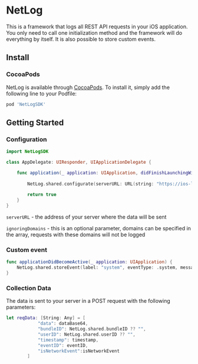 # NetLog

This is a framework that logs all REST API requests in your iOS application. You only need to call one initialization method and the framework will do everything by itself. It is also possible to store custom events.

## Install
### CocoaPods
NetLog is available through [CocoaPods](https://cocoapods.org). To install it, simply add the following line to your Podfile:
```ruby
pod 'NetLogSDK'
```
## Getting Started
### Configuration
```swift
import NetLogSDK

class AppDelegate: UIResponder, UIApplicationDelegate {

    func application(_ application: UIApplication, didFinishLaunchingWithOptions launchOptions: [UIApplication.LaunchOptionsKey: Any]?) -> Bool {
    
        NetLog.shared.configurate(serverURL: URL(string: "https://ios-log.io")!, userID: "testUserID", ignoringDomains: [URL(string: "https://appsflyer.com")!])
        
        return true
    }
}
```
`serverURL` - the address of your server where the data will be sent

`ignoringDomains` - this is an optional parameter, domains can be specified in the array, requests with these domains will not be logged
### Custom event
```swift
func applicationDidBecomeActive(_ application: UIApplication) {
    NetLog.shared.storeEvent(label: "system", eventType: .system, message: "applicationDidBecomeActive", metadata: ["exampleKey":.string("exampleValue")])
}
```
### Collection Data
The data is sent to your server in a POST request with the following parameters:
```swift
let reqData: [String: Any] = [
            "data": dataBase64,
            "bundleID": NetLog.shared.bundleID ?? "",
            "userID": NetLog.shared.userID ?? "",
            "timestamp": timestamp,
            "eventID": eventID,
            "isNetworkEvent":isNetworkEvent
        ]
```
